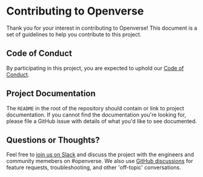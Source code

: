 # Contributing to Openverse

Thank you for your interest in contributing to Openverse! This document is
a set of guidelines to help you contribute to this project.

## Code of Conduct

By participating in this project, you are expected to uphold our [Code of
Conduct](./CODE_OF_CONDUCT.md).

## Project Documentation

The `README` in the root of the repository should contain or link to
project documentation. If you cannot find the documentation you're
looking for, please file a GitHub issue with details of what
you'd like to see documented.

## Questions or Thoughts?

Feel free to [join us on Slack](https://make.wordpress.org/chat/) and discuss the project with the engineers and community memebers on #openverse. We also use [GitHub discussions](https://github.com/WordPress/openverse-api/discussions) for feature requests, troubleshooting, and other 'off-topic' conversations.
